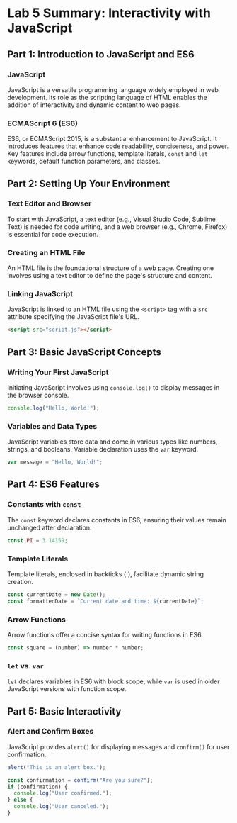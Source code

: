 # Lab 5 Summary: Interactivity with JavaScript

## Part 1: Introduction to JavaScript and ES6

### JavaScript

JavaScript is a versatile programming language widely employed in web development. Its role as the scripting language of HTML enables the addition of interactivity and dynamic content to web pages.

### ECMAScript 6 (ES6)

ES6, or ECMAScript 2015, is a substantial enhancement to JavaScript. It introduces features that enhance code readability, conciseness, and power. Key features include arrow functions, template literals, `const` and `let` keywords, default function parameters, and classes.

## Part 2: Setting Up Your Environment

### Text Editor and Browser

To start with JavaScript, a text editor (e.g., Visual Studio Code, Sublime Text) is needed for code writing, and a web browser (e.g., Chrome, Firefox) is essential for code execution.

### Creating an HTML File

An HTML file is the foundational structure of a web page. Creating one involves using a text editor to define the page's structure and content.

### Linking JavaScript

JavaScript is linked to an HTML file using the `<script>` tag with a `src` attribute specifying the JavaScript file's URL.

```html
<script src="script.js"></script>
```

## Part 3: Basic JavaScript Concepts

### Writing Your First JavaScript

Initiating JavaScript involves using `console.log()` to display messages in the browser console.

```javascript
console.log("Hello, World!");
```

### Variables and Data Types

JavaScript variables store data and come in various types like numbers, strings, and booleans. Variable declaration uses the `var` keyword.

```javascript
var message = "Hello, World!";
```

## Part 4: ES6 Features

### Constants with `const`

The `const` keyword declares constants in ES6, ensuring their values remain unchanged after declaration.

```javascript
const PI = 3.14159;
```

### Template Literals

Template literals, enclosed in backticks (`), facilitate dynamic string creation.

```javascript
const currentDate = new Date();
const formattedDate = `Current date and time: ${currentDate}`;
```

### Arrow Functions

Arrow functions offer a concise syntax for writing functions in ES6.

```javascript
const square = (number) => number * number;
```

### `let` vs. `var`

`let` declares variables in ES6 with block scope, while `var` is used in older JavaScript versions with function scope.

## Part 5: Basic Interactivity

### Alert and Confirm Boxes

JavaScript provides `alert()` for displaying messages and `confirm()` for user confirmation.

```javascript
alert("This is an alert box.");

const confirmation = confirm("Are you sure?");
if (confirmation) {
  console.log("User confirmed.");
} else {
  console.log("User canceled.");
}
```
